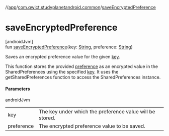 //[app](../../index.md)/[com.qwict.studyplanetandroid.common](index.md)/[saveEncryptedPreference](save-encrypted-preference.md)

# saveEncryptedPreference

[androidJvm]\
fun [saveEncryptedPreference](save-encrypted-preference.md)(key: [String](https://kotlinlang.org/api/latest/jvm/stdlib/kotlin/-string/index.html), preference: [String](https://kotlinlang.org/api/latest/jvm/stdlib/kotlin/-string/index.html))

Saves an encrypted preference value for the given [key](save-encrypted-preference.md).

This function stores the provided [preference](save-encrypted-preference.md) as an encrypted value in the SharedPreferences using the specified [key](save-encrypted-preference.md). It uses the getSharedPreferences function to access the SharedPreferences instance.

#### Parameters

androidJvm

| | |
|---|---|
| key | The key under which the preference value will be stored. |
| preference | The encrypted preference value to be saved. |
